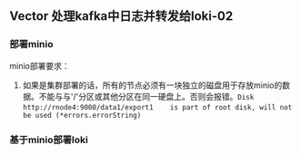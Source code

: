 ## Vector 处理kafka中日志并转发给loki-02

### 部署minio



minio部署要求：

1. 如果是集群部署的话，所有的节点必须有一块独立的磁盘用于存放minio的数据。不能与与'/'分区或其他分区在同一硬盘上。否则会报错。`Disk `   `http://rnode4:9000/data1/export1` `   ` `is part of root disk, will not be used (*errors.errorString)`

### 基于minio部署loki

